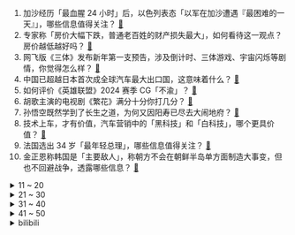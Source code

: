 1. 加沙经历「最血腥 24 小时」后，以色列表态「以军在加沙遭遇『最困难的一天』」，哪些信息值得关注？ [:link:](https://www.zhihu.com/question/638849362)
2. 专家称「房价大幅下跌，普通老百姓的财产损失最大」，如何看待这一观点？房价越低越好吗？ [:link:](https://www.zhihu.com/question/638913323)
3. 网飞版《三体》发布新年第一支预告，涉及倒计时、三体游戏、宇宙闪烁等剧情，你觉得怎么样？ [:link:](https://www.zhihu.com/question/638846129)
4. 中国已超越日本首次成全球汽车最大出口国，这意味着什么？ [:link:](https://www.zhihu.com/question/638913304)
5. 如何评价《英雄联盟》2024 赛季 CG「不渝」？ [:link:](https://www.zhihu.com/question/638976113)
6. 胡歌主演的电视剧《繁花》满分十分你打几分？ [:link:](https://www.zhihu.com/question/637188755)
7. 孙悟空既然学到了长生之道，为何又因阳寿已尽去大闹地府？ [:link:](https://www.zhihu.com/question/34832301)
8. 技术上车，才有价值，汽车营销中的「黑科技」和「白科技」，哪个更具价值？ [:link:](https://www.zhihu.com/question/638853467)
9. 法国选出 34 岁「最年轻总理」，哪些信息值得关注？ [:link:](https://www.zhihu.com/question/638852840)
10. 金正恩称韩国是「主要敌人」，称朝方不会在朝鲜半岛单方面制造大事变，但也不回避战争，透露哪些信息？ [:link:](https://www.zhihu.com/question/638905958)
<details>
<summary>11 ~ 20</summary>

11. 报告称「2024 年美国总统选举无论谁获胜，都将给世界带来最大政治风险」，这意味着什么？ [:link:](https://www.zhihu.com/question/638866394)
12. 如何评价新发布的荣耀 MagicOS 8.0 魔法系统，有哪些新功能值得关注？ [:link:](https://www.zhihu.com/question/638894116)
13. 为什么在甘肃除了兰州，其他城市都沦落为五线城市了？ [:link:](https://www.zhihu.com/question/623260012)
14. 为什么之前觉得用鲨鱼夹很老气，现在会觉得很显年轻？ [:link:](https://www.zhihu.com/question/630322517)
15. 取经路上，妖怪不动手，而是给唐僧讲舍身饲虎，割肉喂鹰的典故，求唐僧割自己一块肉献出，唐僧会怎么做？ [:link:](https://www.zhihu.com/question/636845373)
16. 如何评价电视剧《繁花》中游本昌老师扮演的爷叔？ [:link:](https://www.zhihu.com/question/637634939)
17. 以一元换取一个你的体内活细胞，你愿意换取多少钱？ [:link:](https://www.zhihu.com/question/634192218)
18. 燧发枪的精度和威力到底如何？18世纪末或19世纪初的步兵齐射能否阻止或击溃骑兵的冲锋？ [:link:](https://www.zhihu.com/question/497728078)
19. 章泽天凭 600 亿净资产登胡润财富榜，清华优秀校友中排行第三，如何评价？ [:link:](https://www.zhihu.com/question/638704607)
20. 网传南京首套房贷利率下调，年利率仅 3.90%，对此你怎么看？有哪些信息值得关注？ [:link:](https://www.zhihu.com/question/638709105)
</details>
<details>
<summary>21 ~ 30</summary>

21. ChatGPT Team和 GPT Store 推出对 OpenAI 有哪些影响？会对行业有哪些影响？ [:link:](https://www.zhihu.com/question/639001715)
22. 「瓦工出师后可月入 2.5 万」引发讨论，我国传统技术工种仍面临人才短缺，为何出现这一现象？如何缓解？ [:link:](https://www.zhihu.com/question/638871055)
23. 出境医疗旅游复苏，不少单身女性赴海外冻卵，亦有机构来中国找客户，如何看待该现象？又该如何看待这一技术？ [:link:](https://www.zhihu.com/question/638593235)
24. 嫦娥六号计划于 2024 年上半年发射，此举具有哪些意义？你对此有什么期待？ [:link:](https://www.zhihu.com/question/638851448)
25. 心理学如何解释人类的「睡眠机制」？失眠的心理治疗策略是什么？ [:link:](https://www.zhihu.com/question/633249747)
26. 教授建议退休人员卖房去乡村养老，称「可增加市中心住房供给、抑制市中心房价过快上涨」，如何解读？ [:link:](https://www.zhihu.com/question/638730657)
27. 复旦大学「流浪博士」视频拍摄者称「当事人的心愿是回归正常生活」，哪些信息值得关注？ [:link:](https://www.zhihu.com/question/638549143)
28. 为什么我在《骑马与砍杀》当上国王后，还不如当一个游侠过瘾？ [:link:](https://www.zhihu.com/question/638603892)
29. 离职前你会主动清理公司的电脑吗？ [:link:](https://www.zhihu.com/question/637838123)
30. 如果你经济一般，你先买房还是先买车？ [:link:](https://www.zhihu.com/question/637408771)
</details>
<details>
<summary>31 ~ 40</summary>

31. 历史上有哪些战役，战前的预估和战后的结果，是让人大跌眼镜的？ [:link:](https://www.zhihu.com/question/638549074)
32. 如何评价华硕在 CES 2024 上发布的无畏系列新品笔记本电脑？ [:link:](https://www.zhihu.com/question/638822745)
33. 韩寒导演，沈腾主演的电影《飞驰人生 2》定档大年初一，对于该片你有哪些期待？ [:link:](https://www.zhihu.com/question/638852306)
34. 如何评价《明日方舟》新干员「莱伊」？ [:link:](https://www.zhihu.com/question/637818804)
35. 你在医院工作的高光时刻是什么时候？ [:link:](https://www.zhihu.com/question/621813737)
36. 2024土博找教职，是什么难度？ [:link:](https://www.zhihu.com/question/631146332)
37. 波音 CEO 首度公开回应客机舱门脱落事故，表示「需要承认错误」，波音飞机的质量控制存在哪些问题？ [:link:](https://www.zhihu.com/question/638860057)
38. 法国总理博尔内宣布辞职，此举意味着什么？谁会被任命为新总理？ [:link:](https://www.zhihu.com/question/638700179)
39. 多地医院探索「全院一张床」模式，缓解「住院难」问题，该举措适合全国推广吗？有哪些问题需要关注？ [:link:](https://www.zhihu.com/question/638890056)
40. CES 2024 开幕，有哪些新产品和新技术值得期待？ [:link:](https://www.zhihu.com/question/638574883)
</details>
<details>
<summary>41 ~ 50</summary>

41. CES 2024：ROG笔记本新品发布，有哪些亮点值得关注？ [:link:](https://www.zhihu.com/question/638781747)
42. 人到中年，最可怕的是没钱吗？ [:link:](https://www.zhihu.com/question/633314376)
43. 如何判断一个人是上海人？ [:link:](https://www.zhihu.com/question/529098791)
44. 甲流后乙流患病比例明显升高，医生称「休息好是最好的药物」，免疫系统和睡眠的关系是怎样的？ [:link:](https://www.zhihu.com/question/638604546)
45. 坚持运动健身，能让人看起来更年轻吗？ [:link:](https://www.zhihu.com/question/636731553)
46. 除了「小凉皮」，你觉得陕西人还能被叫做什么？ [:link:](https://www.zhihu.com/question/638703265)
47. 为什么有些大学教授的孩子是学渣，连本科都考不上？ [:link:](https://www.zhihu.com/question/630888670)
48. 如何评价 ThinkBook  14+/16+ 2024？ [:link:](https://www.zhihu.com/question/638790681)
49. 从心理学上讲，人除了本能的行为之外，其他的行为都是受到认知的驱动吗？ [:link:](https://www.zhihu.com/question/637472196)
50. windows平台有哪些好用的屏幕取词翻译工具？ [:link:](https://www.zhihu.com/question/46825853)
</details><details>
<summary>bilibili</summary>

</details>